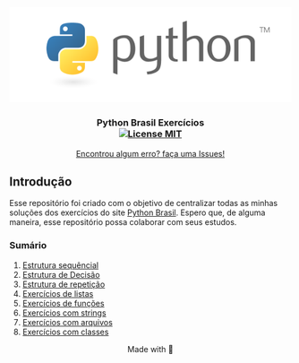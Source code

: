 <p align="center">
  <a href="https://github.com/joaovictorvilela/Python-Brasil-Exercicios">
    <img src="./imagens/python.png" alt="Logo">
  </a>
</p>

<h3 align="center">
  Python Brasil Exercícios
  <br />
  <a href="https://opensource.org/licenses/MIT">
    <img src="https://img.shields.io/badge/License-MIT-blue.svg" alt="License MIT">
  </a>
</h3>

<p align="center">
  <a href="https://github.com/joaovictorvilela/Python-Brasil-Exercicios/issues">Encontrou algum erro? faça uma Issues!</a>
  <br />
</p>

## Introdução
Esse repositório foi criado com o objetivo de centralizar todas as minhas soluções dos exercícios do site [Python Brasil](https://wiki.python.org.br/PythonBrasil). Espero que, de alguma maneira, esse repositório possa colaborar com seus estudos.

### Sumário
1.  [Estrutura sequêncial](https://github.com/joaovictorvilela/Python-Brasil-Exercicios/blob/main/01%20-%20Estrutura%20Sequ%C3%AAncial/README.md)
2.  [Estrutura de Decisão]()
3.  [Estrutura de repetição]()
4.  [Exercícios de listas]()
5.  [Exercícios de funções]()
6.  [Exercícios com strings]()
7.  [Exercícios com arquivos]()
8.  [Exercícios com classes]()

<p align="center"> Made with 💜 </p>
